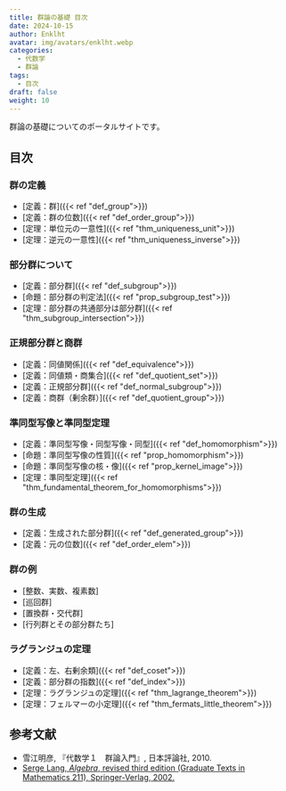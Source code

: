 ```yaml
---
title: 群論の基礎 目次
date: 2024-10-15
author: Enklht
avatar: img/avatars/enklht.webp
categories:
  - 代数学
  - 群論
tags:
  - 目次
draft: false
weight: 10
---
```


群論の基礎についてのポータルサイトです。

<!--more-->

## 目次

### 群の定義

- [定義：群]({{< ref "def_group">}})
- [定義：群の位数]({{< ref "def_order_group">}})
- [定理：単位元の一意性]({{< ref "thm_uniqueness_unit">}})
- [定理：逆元の一意性]({{< ref "thm_uniqueness_inverse">}})

### 部分群について

- [定義：部分群]({{< ref "def_subgroup">}})
- [命題：部分群の判定法]({{< ref "prop_subgroup_test">}})
- [定理：部分群の共通部分は部分群]({{< ref "thm_subgroup_intersection">}})

### 正規部分群と商群

- [定義：同値関係]({{< ref "def_equivalence">}})
- [定義：同値類・商集合]({{< ref "def_quotient_set">}})
- [定義：正規部分群]({{< ref "def_normal_subgroup">}})
- [定義：商群（剰余群）]({{< ref "def_quotient_group">}})

### 準同型写像と準同型定理

- [定義：準同型写像・同型写像・同型]({{< ref "def_homomorphism">}})
- [命題：準同型写像の性質]({{< ref "prop_homomorphism">}})
- [命題：準同型写像の核・像]({{< ref "prop_kernel_image">}})
- [定理：準同型定理]({{< ref "thm_fundamental_theorem_for_homomorphisms">}})

### 群の生成

- [定義：生成された部分群]({{< ref "def_generated_group">}})
- [定義：元の位数]({{< ref "def_order_elem">}})

### 群の例

- [整数、実数、複素数]
- [巡回群]
- [置換群・交代群]
- [行列群とその部分群たち]

### ラグランジュの定理

- [定義：左、右剰余類]({{< ref "def_coset">}})
- [定義：部分群の指数]({{< ref "def_index">}})
- [定理：ラグランジュの定理]({{< ref "thm_lagrange_theorem">}})
- [定理：フェルマーの小定理]({{< ref "thm_fermats_little_theorem">}})

## 参考文献

- 雪江明彦, 『代数学１　群論入門』, 日本評論社, 2010.
- [Serge Lang, _Algebra_, revised third edition (Graduate Texts in Mathematics 211), Springer-Verlag, 2002.](<https://doi.org/10.1007/978-1-4613-0041-0>)
